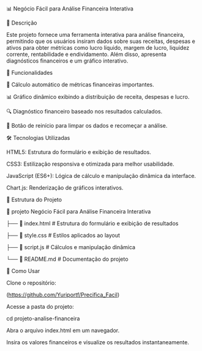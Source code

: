 
📊 Negócio Fácil para Análise Financeira Interativa

📌 Descrição

Este projeto fornece uma ferramenta interativa para análise financeira, permitindo que os usuários insiram dados sobre suas receitas, despesas e ativos para obter métricas como lucro líquido, margem de lucro, liquidez corrente, rentabilidade e endividamento. Além disso, apresenta diagnósticos financeiros e um gráfico interativo.

🚀 Funcionalidades

🧮 Cálculo automático de métricas financeiras importantes.

📊 Gráfico dinâmico exibindo a distribuição de receita, despesas e lucro.

🔍 Diagnóstico financeiro baseado nos resultados calculados.

🔄 Botão de reinício para limpar os dados e recomeçar a análise.

🛠️ Tecnologias Utilizadas

HTML5: Estrutura do formulário e exibição de resultados.

CSS3: Estilização responsiva e otimizada para melhor usabilidade.

JavaScript (ES6+): Lógica de cálculo e manipulação dinâmica da interface.

Chart.js: Renderização de gráficos interativos.

📂 Estrutura do Projeto

📂 projeto Negócio Fácil para Análise Financeira Interativa


├── 📄 index.html       # Estrutura do formulário e exibição de resultados

├── 🎨 style.css        # Estilos aplicados ao layout

├── 📜 script.js        # Cálculos e manipulação dinâmica

└── 📖 README.md        # Documentação do projeto

🎯 Como Usar

Clone o repositório:

(https://github.com/Yuriportf/Precifica_Facil)

Acesse a pasta do projeto:

cd projeto-analise-financeira

Abra o arquivo index.html em um navegador.

Insira os valores financeiros e visualize os resultados instantaneamente. 
